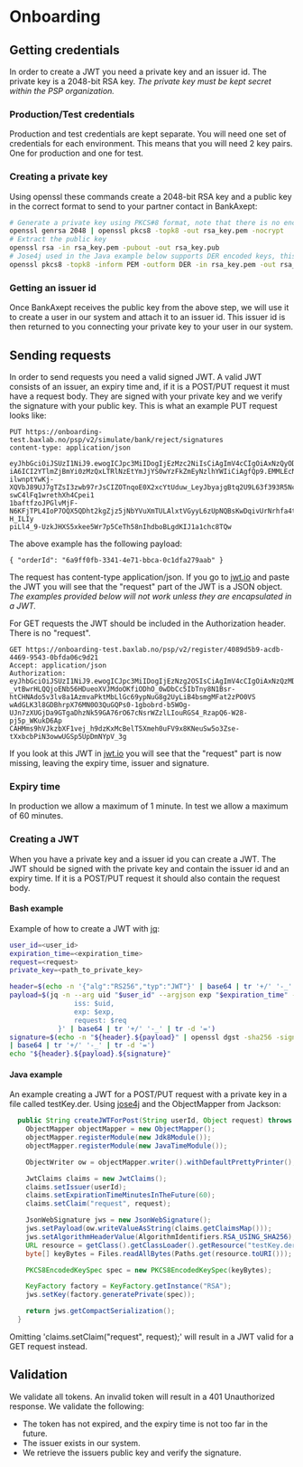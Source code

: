 # Onboarding

## Getting credentials
In order to create a JWT you need a private key and an issuer id. The private key is a 2048-bit RSA key. _The private
key must be kept secret within the PSP organization._

### Production/Test credentials

Production and test credentials are kept separate. You will need one set of credentials for each environment. This means
that you will need 2 key pairs. One for production and one for test.

### Creating a private key

Using openssl these commands create a 2048-bit RSA key and a public key in the correct format to send to
your partner contact in BankAxept:

```bash
# Generate a private key using PKCS#8 format, note that there is no encryption on the private key.
openssl genrsa 2048 | openssl pkcs8 -topk8 -out rsa_key.pem -nocrypt
# Extract the public key
openssl rsa -in rsa_key.pem -pubout -out rsa_key.pub
# Jose4j used in the Java example below supports DER encoded keys, this converts the private key to DER format
openssl pkcs8 -topk8 -inform PEM -outform DER -in rsa_key.pem -out rsa_key.der -nocrypt
```

### Getting an issuer id

Once BankAxept receives the public key from the above step, we will use it to create a user in our system and attach it
to an issuer id. This issuer id is then returned to you connecting your private key to your user in our system.

## Sending requests

In order to send requests you need a valid signed JWT. A valid JWT consists of an issuer,
an expiry time and, if it is a POST/PUT request it must have a request body.
They are signed with your private key and we verify the signature with your public key.
This is what an example PUT request looks like:
```
PUT https://onboarding-test.baxlab.no/psp/v2/simulate/bank/reject/signatures
content-type: application/json
        
eyJhbGciOiJSUzI1NiJ9.ewogICJpc3MiIDogIjEzMzc2NiIsCiAgImV4cCIgOiAxNzQyODMwOTM3LAogICJyZXF1ZXN0IiA6IHsKICAgICJvcmRlcklkI
iA6ICI2YTlmZjBmYi0zMzQxLTRlNzEtYmJjYS0wYzFkZmEyNzlhYWIiCiAgfQp9.EMMLEcNrk9BfrgQK2as4sXZzlTFajcIs5E15Poz52IHrwtB_f76CJ
ilwnptYwKj-XQVbJ89UJ7gTZsI3zwb97rJsCIZOTnqoE0X2xcYtUduw_LeyJbyajgBtq2U9L63f393R5Nc4StfiIo__R_7u-swC4lFq1wrethXh4Cpei1
1baftfzoJPGlvMjF-N6KFjTPL4IoP7OQX5QDht2kgZjz5jNbYVuXmTULAlxtVGyyL6zUpNQBsKwDqivUrNrhfa4tNynT9uPdSBux4KUxkjhDva-H_ILIy
piLl4_9-UzkJHXS5xkee5Wr7p5CeTh58nIhdboBLgdKIJ1a1chc8TQw
```
The above example has the following payload:
```
{ "orderId": "6a9ff0fb-3341-4e71-bbca-0c1dfa279aab" }
```
The request has content-type application/json. If you go to
[jwt.io](https://jwt.io) and paste the JWT you will see that the "request" part of the JWT is a JSON object.
*The examples provided below will not work unless they are encapsulated in a JWT.*


For GET requests the JWT should be included in the Authorization header. There is no "request".
```
GET https://onboarding-test.baxlab.no/psp/v2/register/4089d5b9-acdb-4469-9543-0bfda06c9d21
Accept: application/json
Authorization: eyJhbGciOiJSUzI1NiJ9.ewogICJpc3MiIDogIjEzNzg2OSIsCiAgImV4cCIgOiAxNzQzMDAwNTE0Cn0.N2q33h9jMPPUcB40jr27XV
_vtBwrHLQQjoENb56HDueoXVJMdoOKfiODhO_0wDbCc5IbTny8N1Bsr-htCHNAdo5v3lv8a1AzmvaPktMbLlGc69ypNuG8g2UyLiB4bsmgMFat2zPO0VS
wAdGLK3l8GDBhrpX76MN0O3QuGQPs0-1gbobrd-b5WOg-UJn7zXUGjDa9GTgaDhzNk59GA76rO67cNsrWZzlLIouRGS4_RzapQ6-W28-pj5p_WKukD6Ap
CAHMms9hVJkzbXF1vej_h9dzKxMcBelT5Xmeh0uFV9x8KNeuSw5o3Zse-tXxbcbPiN3owwUGSp5UpDmNYpV_3g
```
If you look at this JWT in [jwt.io](https://jwt.io) you will see that the "request" part is now missing,
leaving the expiry time, issuer and signature.

### Expiry time

In production we allow a maximum of 1 minute. In test we allow a maximum of 60 minutes.

### Creating a JWT

When you have a private key and a issuer id you can create a JWT. The JWT should be signed with the private key and
contain the issuer id and an expiry time. If it is a POST/PUT request it should also contain the request body.

#### Bash example
Example of how to create a JWT with [jq](https://jqlang.github.io/jq/):
```bash
user_id=<user_id>
expiration_time=<expiration_time>
request=<request>
private_key=<path_to_private_key>

header=$(echo -n '{"alg":"RS256","typ":"JWT"}' | base64 | tr '+/' '-_' | tr -d '=')
payload=$(jq -n --arg uid "$user_id" --argjson exp "$expiration_time" --argjson req "$request" '{
                iss: $uid,
                exp: $exp,
                request: $req
            }' | base64 | tr '+/' '-_' | tr -d '=')
signature=$(echo -n "${header}.${payload}" | openssl dgst -sha256 -sign "$private_key"
| base64 | tr '+/' '-_' | tr -d '=')
echo "${header}.${payload}.${signature}"
```

#### Java example

An example creating a JWT for a POST/PUT request with a private key in a file called testKey.der.
Using [jose4j](https://mvnrepository.com/artifact/org.bitbucket.b_c/jose4j) and the ObjectMapper from Jackson:

```java
  public String createJWTForPost(String userId, Object request) throws Exception {
    ObjectMapper objectMapper = new ObjectMapper();
    objectMapper.registerModule(new Jdk8Module());
    objectMapper.registerModule(new JavaTimeModule());

    ObjectWriter ow = objectMapper.writer().withDefaultPrettyPrinter();

    JwtClaims claims = new JwtClaims();
    claims.setIssuer(userId);
    claims.setExpirationTimeMinutesInTheFuture(60);
    claims.setClaim("request", request);

    JsonWebSignature jws = new JsonWebSignature();
    jws.setPayload(ow.writeValueAsString(claims.getClaimsMap()));
    jws.setAlgorithmHeaderValue(AlgorithmIdentifiers.RSA_USING_SHA256);
    URL resource = getClass().getClassLoader().getResource("testKey.der");
    byte[] keyBytes = Files.readAllBytes(Paths.get(resource.toURI()));

    PKCS8EncodedKeySpec spec = new PKCS8EncodedKeySpec(keyBytes);

    KeyFactory factory = KeyFactory.getInstance("RSA");
    jws.setKey(factory.generatePrivate(spec));

    return jws.getCompactSerialization();
  }
```

Omitting 'claims.setClaim("request", request);' will result in a JWT valid for a GET request instead.


## Validation

We validate all tokens. An invalid token will result in a 401 Unauthorized response. We validate the following:

* The token has not expired, and the expiry time is not too far in the future.
* The issuer exists in our system.
* We retrieve the issuers public key and verify the signature.
